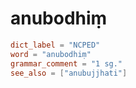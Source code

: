 # anubodhiṃ

``` toml
dict_label = "NCPED"
word = "anubodhiṃ"
grammar_comment = "1 sg."
see_also = ["anubujjhati"]
```


